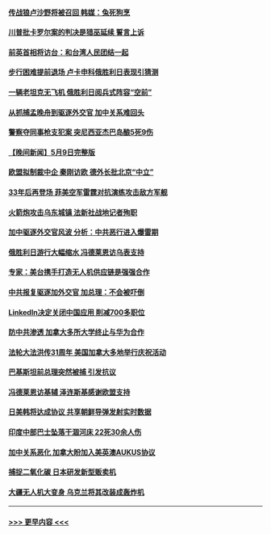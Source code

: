 #### [传战狼卢沙野将被召回 韩媒：兔死狗烹](../pages/prog202/a103708762.md?t=05110043) 
#### [川普批卡罗尔案的判决是猎巫延续 誓言上诉](../pages/prog202/a103708719.md?t=05110043) 
#### [前英首相将访台：和台湾人民团结一起](../pages/prog202/a103708733.md?t=05110043) 
#### [步行困难提前退场 卢卡申科俄胜利日表现引猜测](../pages/prog202/a103708716.md?t=05110043) 
#### [一辆老坦克无飞机 俄胜利日阅兵式阵容“空前”](../pages/prog202/a103708712.md?t=05110043) 
#### [从抓捕孟晚舟到驱逐外交官 加中关系难回头](../pages/prog202/a103708701.md?t=05110043) 
#### [警察夺同事枪支犯案 突尼西亚杰巴岛酿5死9伤](../pages/prog202/a103708680.md?t=05110043) 
#### [【晚间新闻】5月9日完整版](../pages/prog202/a103708476.md?t=05110043) 
#### [欧盟拟制裁中企 秦刚访欧 德外长批北京“中立”](../pages/prog202/a103708474.md?t=05110043) 
#### [33年后再登场 菲美空军雷霆对抗演练攻击敌方军舰](../pages/prog202/a103708467.md?t=05110043) 
#### [火箭炮攻击乌东城镇 法新社战地记者殉职](../pages/prog202/a103708434.md?t=05110043) 
#### [加中驱逐外交官风波 分析：中共恶行进入爆雷期](../pages/prog202/a103708347.md?t=05110043) 
#### [俄胜利日游行大幅缩水 冯德莱恩访乌表支持](../pages/prog202/a103708342.md?t=05110043) 
#### [专家：美台携手打造无人机供应链是强强合作](../pages/prog202/a103708280.md?t=05110043) 
#### [中共报复驱逐加外交官 加总理：不会被吓倒](../pages/prog202/a103708243.md?t=05110043) 
#### [LinkedIn决定关闭中国应用 削减700多职位](../pages/prog202/a103708226.md?t=05110043) 
#### [防中共渗透 加拿大多所大学终止与华为合作](../pages/prog202/a103708173.md?t=05110043) 
#### [法轮大法洪传31周年 美国加拿大多地举行庆祝活动](../pages/prog202/a103708171.md?t=05110043) 
#### [巴基斯坦前总理突然被捕 引发抗议](../pages/prog202/a103708169.md?t=05110043) 
#### [冯德莱恩访基辅 泽连斯基感谢欧盟支持](../pages/prog202/a103708168.md?t=05110043) 
#### [日美韩将达成协议 共享朝鲜导弹发射实时数据](../pages/prog202/a103708167.md?t=05110043) 
#### [印度中部巴士坠落干涸河床 22死30余人伤](../pages/prog202/a103708023.md?t=05110043) 
#### [加中关系恶化 加拿大盼加入美英澳AUKUS协议](../pages/prog202/a103707955.md?t=05110043) 
#### [捕捉二氧化碳 日本研发新型贩卖机](../pages/prog202/a103707979.md?t=05110043) 
#### [大疆无人机大变身 乌克兰将其改装成轰炸机](../pages/prog202/a103707946.md?t=05110043) 

----
#### [ >>> 更早内容 <<< ](../indexes/prog202-earlier.md)
